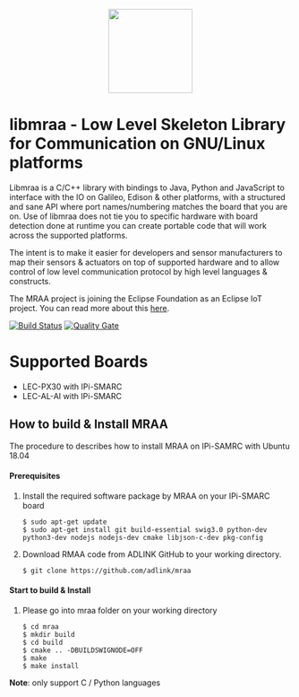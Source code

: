 <p align="center">
  <img src="http://iotdk.intel.com/misc/logos/mraa.png" height="150px" width="auto" algt="Mraa Logo"/>
</p>

libmraa - Low Level Skeleton Library for Communication on GNU/Linux platforms
=============================================================================

Libmraa is a C/C++ library with bindings to Java, Python and JavaScript to
interface with the IO on Galileo, Edison & other platforms, with a structured
and sane API where port names/numbering matches the board that you are on. Use
of libmraa does not tie you to specific hardware with board detection done at
runtime you can create portable code that will work across the supported
platforms.

The intent is to make it easier for developers and sensor manufacturers to map
their sensors & actuators on top of supported hardware and to allow control of
low level communication protocol by high level languages & constructs.

The MRAA project is joining the Eclipse Foundation as an Eclipse IoT project.
You can read more about this [here](https://projects.eclipse.org/proposals/eclipse-mraa).

[![Build Status](https://travis-ci.org/intel-iot-devkit/mraa.svg?branch=master)](https://travis-ci.org/intel-iot-devkit/mraa) [![Quality Gate](https://sonarcloud.io/api/project_badges/measure?project=mraa-master&metric=alert_status)](https://sonarcloud.io/dashboard?id=mraa-master)

Supported Boards
================
* LEC-PX30 with IPi-SMARC
* LEC-AL-AI with IPi-SMARC


## How to build & Install MRAA
The procedure to describes how to install MRAA on IPi-SAMRC with Ubuntu 18.04



#### **Prerequisites**

1. Install the required software package by MRAA on your IPi-SMARC board

   ```
   $ sudo apt-get update
   $ sudo apt-get install git build-essential swig3.0 python-dev python3-dev nodejs nodejs-dev cmake libjson-c-dev pkg-config
   ```

2. Download RMAA code from ADLINK GitHub to your working directory.
   ```
   $ git clone https://github.com/adlink/mraa
   ```



#### Start to build & Install

1. Please go into mraa folder on your working directory
   ```
   $ cd mraa
   $ mkdir build
   $ cd build
   $ cmake .. -DBUILDSWIGNODE=OFF
   $ make
   $ make install
   ```

**Note**: only support C / Python languages








